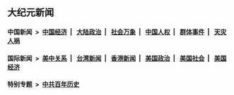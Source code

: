 ## 大纪元新闻

#### 中国新闻 &nbsp;>&nbsp; [中国经济](indexes/ncid283/README.md?08221645) &nbsp;| &nbsp; [大陆政治](indexes/ncid277/README.md?08221645) &nbsp;| &nbsp; [社会万象](indexes/ncid282/README.md?08221645) &nbsp;| &nbsp; [中国人权](indexes/ncid278/README.md?08221645) &nbsp;| &nbsp; [群体事件](indexes/ncid279/README.md?08221645) &nbsp;| &nbsp; [天灾人祸](indexes/ncid280/README.md?08221645)

#### 国际新闻 &nbsp;>&nbsp; [美中关系](indexes/nf1412576/README.md?08221645) &nbsp;| &nbsp; [台湾新闻](indexes/ncid1349361/README.md?08221645) &nbsp;| &nbsp; [香港新闻](indexes/ncid1349362/README.md?08221645) &nbsp;| &nbsp; [美国政治](indexes/ncid1078159/README.md?08221645) &nbsp;| &nbsp; [美国社会](indexes/ncid1078160/README.md?08221645) &nbsp;| &nbsp; [美国经济](indexes/ncid1078158/README.md?08221645)

#### 特别专题 &nbsp;>&nbsp; [中共百年历史](https://github.com/epoch-news/epoch-special/blob/master/README.md?08221645)  
